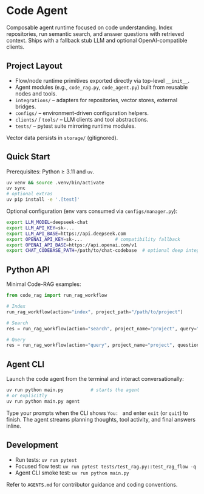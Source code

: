 # Code Agent

Composable agent runtime focused on code understanding. Index repositories, run semantic search, and answer questions with retrieved context. Ships with a fallback stub LLM and optional OpenAI-compatible clients.

## Project Layout

- Flow/node runtime primitives exported directly via top-level `__init__`.
- Agent modules (e.g., `code_rag.py`, `code_agent.py`) built from reusable nodes and tools.
- `integrations/` – adapters for repositories, vector stores, external bridges.
- `configs/` – environment-driven configuration helpers.
- `clients/` / `tools/` – LLM clients and tool abstractions.
- `tests/` – pytest suite mirroring runtime modules.

Vector data persists in `storage/` (gitignored).

## Quick Start

Prerequisites: Python ≥ 3.11 and `uv`.

```bash
uv venv && source .venv/bin/activate
uv sync
# optional extras
uv pip install -e '.[test]'
```

Optional configuration (env vars consumed via `configs/manager.py`):

```bash
export LLM_MODEL=deepseek-chat
export LLM_API_KEY=sk-...
export LLM_API_BASE=https://api.deepseek.com
export OPENAI_API_KEY=sk-...            # compatibility fallback
export OPENAI_API_BASE=https://api.openai.com/v1
export CHAT_CODEBASE_PATH=/path/to/chat-codebase  # optional deep integration
```

## Python API

Minimal Code-RAG examples:

```python
from code_rag import run_rag_workflow

# Index
run_rag_workflow(action="index", project_path="/path/to/project")

# Search
res = run_rag_workflow(action="search", project_name="project", query="function definition", limit=5)

# Query
res = run_rag_workflow(action="query", project_name="project", question="How does it work?", limit=5)
```

## Agent CLI

Launch the code agent from the terminal and interact conversationally:

```bash
uv run python main.py          # starts the agent
# or explicitly
uv run python main.py agent
```

Type your prompts when the CLI shows `You: ` and enter `exit` (or `quit`) to finish. The agent streams planning thoughts, tool activity, and final answers inline.

## Development

- Run tests: `uv run pytest`
- Focused flow test: `uv run pytest tests/test_rag.py::test_rag_flow -q`
- Agent CLI smoke test: `uv run python main.py`

Refer to `AGENTS.md` for contributor guidance and coding conventions.
